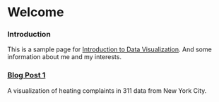 # Welcome

### Introduction

This is a sample page for [Introduction to Data Visualization](https://github.com/dataviz-gc/intro-dataviz-summer18). And some information about me and my interests.

### [Blog Post 1](./blogpost1.md)

A visualization of heating complaints in 311 data from New York City.


